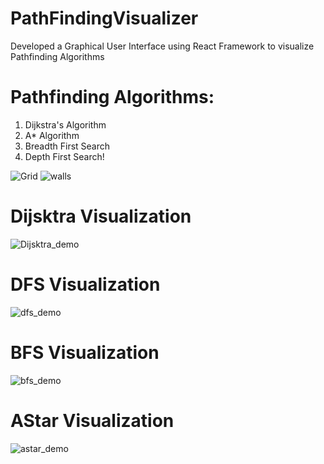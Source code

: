 # PathFindingVisualizer
Developed a Graphical User Interface using React Framework to visualize Pathfinding Algorithms 
# Pathfinding Algorithms:
1. Dijkstra's Algorithm
2. A* Algorithm
3. Breadth First Search
4. Depth First Search!


![Grid](https://user-images.githubusercontent.com/46644862/127726402-17298d55-3d18-4fb1-9534-47d696ac8109.JPG)
![walls](https://user-images.githubusercontent.com/46644862/127726393-22170e3d-9868-4334-912f-67df1df0b267.JPG)
# Dijsktra Visualization
![Dijsktra_demo](https://user-images.githubusercontent.com/46644862/127726396-1f7a3bd0-c076-40b3-91b6-e649b4431ad2.JPG)
# DFS Visualization
![dfs_demo](https://user-images.githubusercontent.com/46644862/127726397-f47eb055-db29-4b4e-bf2a-545318908323.JPG)
# BFS Visualization
![bfs_demo](https://user-images.githubusercontent.com/46644862/127726398-29631294-a2a9-4a05-ad5f-05ac36f266db.JPG)
# AStar Visualization
![astar_demo](https://user-images.githubusercontent.com/46644862/127726400-5ec604e5-880e-4fcb-b18e-99ecbeb0b814.JPG)




